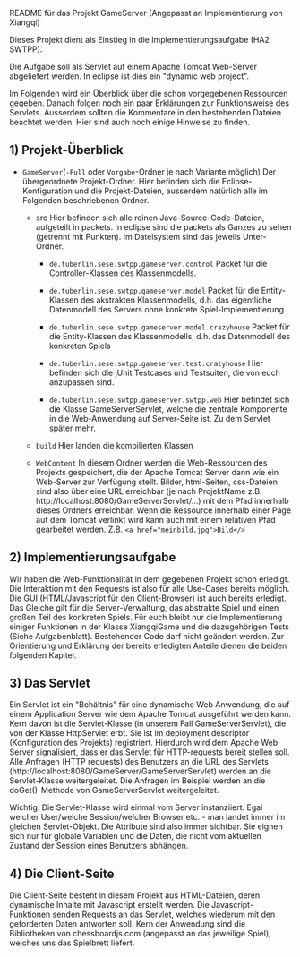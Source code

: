 README für das Projekt GameServer (Angepasst an Implementierung von Xiangqi)

Dieses Projekt dient als Einstieg in die Implementierungsaufgabe (HA2 SWTPP). 

Die Aufgabe soll als Servlet auf einem Apache Tomcat Web-Server abgeliefert werden. In eclipse ist dies 
ein "dynamic web project". 

Im Folgenden wird ein Überblick über die schon vorgegebenen Ressourcen 
gegeben. Danach folgen noch ein paar Erklärungen zur Funktionsweise des Servlets. Ausserdem sollten 
die Kommentare in den bestehenden Dateien beachtet werden. Hier sind auch noch einige Hinweise zu finden.

## 1) Projekt-Überblick

- `GameServer`(`-Full` oder `Vorgabe`-Ordner je nach Variante möglich)
 Der übergeordnete Projekt-Ordner. Hier befinden sich die Eclipse-Konfiguration und die Projekt-Dateien, 
 ausserdem natürlich alle im Folgenden beschriebenen Ordner.
   
   - src
      Hier befinden sich alle reinen Java-Source-Code-Dateien, aufgeteilt in packets. In eclipse sind die 
      packets als Ganzes zu sehen (getrennt mit Punkten). Im Dateisystem sind das jeweils Unter-Ordner.
   
      - `de.tuberlin.sese.swtpp.gameserver.control`
        Packet für die Controller-Klassen des Klassenmodells.
         
      - `de.tuberlin.sese.swtpp.gameserver.model`
         Packet für die Entity-Klassen des akstrakten Klassenmodells, d.h. das eigentliche Datenmodell des 
         Servers ohne konkrete Spiel-Implementierung

      - `de.tuberlin.sese.swtpp.gameserver.model.crazyhouse`
         Packet für die Entity-Klassen des Klassenmodells, d.h. das Datenmodell des konkreten Spiels
         
      - `de.tuberlin.sese.swtpp.gameserver.test.crazyhouse`
         Hier befinden sich die jUnit Testcases und Testsuiten, die von euch anzupassen sind.
         
      - `de.tuberlin.sese.swtpp.gameserver.swtpp.web`
         Hier befindet sich die Klasse GameServerServlet, welche die zentrale Komponente in die Web-Anwendung auf Server-Seite ist. 
         Zu dem Servlet später mehr.
         
   - `build`
      Hier landen die kompilierten Klassen
      
   - `WebContent`
      In diesem Ordner werden die Web-Ressourcen des Projekts gespeichert, die der Apache Tomcat Server dann wie 
      ein Web-Server zur Verfügung stellt. Bilder, html-Seiten, css-Dateien sind also über eine URL erreichbar (je nach ProjektName
      z.B. http://localhost:8080/GameServerServlet/...) mit dem Pfad innerhalb dieses Ordners erreichbar. Wenn die Ressource
      innerhalb einer Page auf dem Tomcat verlinkt wird kann auch mit einem relativen Pfad gearbeitet werden. Z.B. `<a href="meinbild.jpg">Bild</>`
  
## 2) Implementierungsaufgabe

Wir haben die Web-Funktionalität in dem gegebenen Projekt schon erledigt. Die Interaktion mit den Requests ist also für alle Use-Cases bereits möglich. Die GUI (HTML/Javascript
für den Client-Browser) ist auch bereits erledigt. Das Gleiche gilt für die Server-Verwaltung, das abstrakte Spiel und einen großen Teil des konkreten Spiels. Für euch bleibt nur die Implementierung einiger 
Funktionen in der Klasse XiangqiGame und die dazugehörigen Tests (Siehe Aufgabenblatt). Bestehender Code darf nicht geändert werden. 
Zur Orientierung und Erklärung der bereits erledigten Anteile dienen die beiden folgenden Kapitel.   
  
## 3) Das Servlet

Ein Servlet ist ein "Behältnis" für eine dynamische Web Anwendung, die auf einem Application Server wie dem Apache Tomcat 
ausgeführt werden kann. Kern davon ist die Servlet-Klasse (in unserem Fall GameServerServlet), die von der Klasse HttpServlet erbt. Sie 
ist im deployment descriptor (Konfiguration des Projekts) registriert. Hierdurch wird dem Apache 
Web Server signalisiert, dass er das Servlet für HTTP-requests bereit stellen soll. Alle Anfragen (HTTP requests) des
Benutzers an die URL des Servlets (http://localhost:8080/GameServer/GameServerServlet) werden an die Servlet-Klasse weitergeleitet.
Die Anfragen im Beispiel werden an die doGet()-Methode von GameServerServlet weitergeleitet.

Wichtig: 
Die Servlet-Klasse wird einmal vom Server instanziiert. Egal welcher User/welche Session/welcher Browser etc. - man landet immer im gleichen
Servlet-Objekt. Die Attribute sind also immer sichtbar. Sie eignen sich nur für globale Variablen und die Daten, die nicht vom aktuellen Zustand der
Session eines Benutzers abhängen.

## 4) Die Client-Seite

Die Client-Seite besteht in diesem Projekt aus HTML-Dateien, deren dynamische Inhalte mit Javascript erstellt werden. Die Javascript-Funktionen senden Requests 
an das Servlet, welches wiederum mit den geforderten Daten antworten soll. Kern der Anwendung sind die Bibliotheken von chessboardjs.com (angepasst an das jeweilige Spiel), welches uns das Spielbrett liefert.
